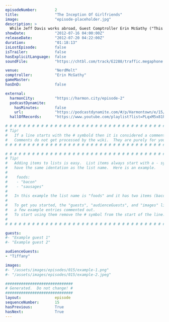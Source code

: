 ```yaml
---
episodeNumber:        2
title:                "The Inception Of Girlfriends"
image:                "episode-placeholder.jpg"
description: >
  While Jeff Davis works abroad, Guest Comptroller Erin McGathy ("This Feels Terrible") joins Mayor Harmon for an in depth look at overrated masterpieces, passive aggressive text messages and how to destroy someone else's relationship on stage.
showDate:             "2012-07-16 04:00:00Z"
releaseDate:          "2012-07-20 04:22:00Z"
duration:             "01:18:13"
isLostEpisode:        false
isTrailer:            false
hasExplicitLanguage:  false
soundFile:            "https://chtbl.com/track/E2288/traffic.megaphone.fm/STA7648412420.mp3"

venue:                "NerdMelt"
comptroller:          "Erin McGathy"
gameMaster:           
hasDnD:               false

external:
  harmonCity:         "https://harmon.city/episode-2"
  podcastDynamite:
    hasMinutes:       false
    url:              "https://podcastdynamite.com/#/p/Harmontown/e/15/2"
  hallOfRecords:      "https://www.youtube.com/playlist?list=PLqxM5x81hNOZujfsmDZV1WWvhBR_Cpl3R"

# # # # # # # # # # # # # # # # # # # # # # # # # # # # # # # # # # # # # # # # # # # # #
# Tip!
#   If a line starts with the # symbold then it is considered a comment.
#   Comments do not get processed by the wiki.  They are purely for your information.
# # # # # # # # # # # # # # # # # # # # # # # # # # # # # # # # # # # # # # # # # # # # #

# # # # # # # # # # # # # # # # # # # # # # # # # # # # # # # # # # # # # # # # # # # # #
# Tip!
#   Adding items to lists is easy.  List items always start with a - symbol and have
#   have the same identation as the list name.  Here is an example.
#
#    foods:
#    - "bacon"
#    - "sausages"
#
#   In this example the list name is "foods" and it has two items (bacon, and sausages).
#
#   To get you started, the "guests", "audienceGuests", and "images" lists below have
#   a few example entries commented out.
#   To start using them remove the # symbol from the start of the line.
#
# # # # # # # # # # # # # # # # # # # # # # # # # # # # # # # # # # # # # # # # # # # # #

guests:
#- "Example guest 1"
#- "Example guest 2"

audienceGuests:
- "Tiffany"

images:
#- "/assets/images/episodes/015/example-1.png"
#- "/assets/images/episodes/015/example-2.jpeg"

##############################
# Generated.  Do not change! #
##############################
layout:               episode
sequenceNumber:       15
hasPrevious:          True
hasNext:              True
---
```


<!-- The episode description will be rendered here -->

<!-- Add your content BELOW here -->
<!-- vvvvvvvvvvvvvvvvvvvvvvvvvvv -->




<!-- ^^^^^^^^^^^^^^^^^^^^^^^^^^^ -->
<!-- Add your content ABOVE here -->

<!-- The episode gallery will be rendered here -->